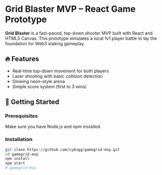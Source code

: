# Grid Blaster MVP – React Game Prototype

**Grid Blaster** is a fast-paced, top-down shooter MVP built with React and HTML5 Canvas. This prototype simulates a local 1v1 player battle to lay the foundation for Web3 staking gameplay.

## 🔥 Features
- Real-time top-down movement for both players
- Laser shooting with basic collision detection
- Glowing neon-style arena
- Simple score system (first to 3 wins)

## 🚀 Getting Started

### Prerequisites
Make sure you have Node.js and npm installed.

### Installation
```bash
git clone https://github.com/cybugg/gamegrid-mvp.git
cd gamegrid-mvp
npm install
npm start
# gamegrid-mvp
